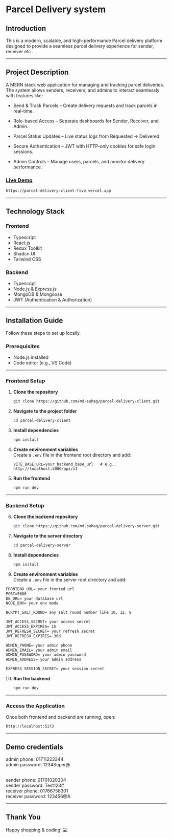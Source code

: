 # Parcel Delivery system

## Introduction

This is a modern, scalable, and high-performance Parcel delivery platform designed to provide a seamless parcel delivery experience for sender, receiver etc .

---

## Project Description

A MERN stack web application for managing and tracking parcel deliveries. The system allows senders, receivers, and admins to interact seamlessly with features like:

- Send & Track Parcels – Create delivery requests and track parcels in real-time.

- Role-based Access – Separate dashboards for Sender, Receiver, and Admin.

- Parcel Status Updates – Live status logs from Requested → Delivered.

- Secure Authentication – JWT with HTTP-only cookies for safe login sessions.

- Admin Controls – Manage users, parcels, and monitor delivery performance.

### [Live Demo](https://parcel-delivery-client-five.vercel.app/)

```bash
https://parcel-delivery-client-five.vercel.app
```

---

## Technology Stack

### **Frontend**

- Typescript
- React.js
- Redux Toolkit
- Shadcn UI
- Tailwind CSS

### **Backend**

- Typescript
- Node.js & Express.js
- MongoDB & Mongoose
- JWT (Authentication & Authorization)

---

## Installation Guide

Follow these steps to set up locally.

### **Prerequisites**

- Node.js installed
- Code editor (e.g., VS Code)

---

### **Frontend Setup**

1. **Clone the repository**

   ```bash
   git clone https://github.com/md-suhag/parcel-delivery-client.git
   ```

2. **Navigate to the project folder**

   ```bash
   cd parcel-delivery-client
   ```

3. **Install dependencies**

   ```bash
   npm install
   ```

4. **Create environment variables**  
   Create a `.env` file in the frontend root directory and add:

   ```env
   VITE_BASE_URL=your_backend_base_url   # e.g., http://localhost:5000/api/v1
   ```

5. **Run the frontend**
   ```bash
   npm run dev
   ```

---

### **Backend Setup**

6. **Clone the backend repository**

   ```bash
   git clone https://github.com/md-suhag/parcel-delivery-server.git
   ```

7. **Navigate to the server directory**

   ```bash
   cd parcel-delivery-server
   ```

8. **Install dependencies**

   ```bash
   npm install
   ```

9. **Create environment variables**  
   Create a `.env` file in the server root directory and add:

```markdown
FRONTEND_URL= your fronted url
PORT=5000
DB_URL= your database url
NODE_ENV= your env mode

BCRYPT_SALT_ROUND= any salt round number like 10, 12, 8

JWT_ACCESS_SECRET= your access secret
JWT_ACCESS_EXPIRES= 1h
JWT_REFRESH_SECRET= your refresh secret
JWT_REFRESH_EXPIRES= 30d

ADMIN_PHONE= your admin phone
ADMIN_EMAIL= your admin email
ADMIN_PASSWORD= your admin password
ADMIN_ADDRESS= your admin address

EXPRESS_SESSION_SECRET= your session secret
```

10. **Run the backend**
    ```bash
    npm run dev
    ```

---

### **Access the Application**

Once both frontend and backend are running, open:

```text
http://localhost:5173
```

---

## Demo credentials

admin phone: 01711223344 <br>
admin password: 1234Super@

<br>
sender phone: 01701020304 <br>
sender password: Test123#

<br>
receiver phone: 01766758301 <br>
receiver password: 123456@A

---

## Thank You

Happy shopping & coding! 💻

